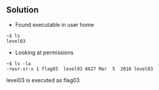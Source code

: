 ## Solution

* Found executable in user home
```console
~$ ls
level03
```

* Looking at permissions
```console
~$ ls -la
-rwsr-sr-x 1 flag03  level03 8627 Mar  5  2016 level03
```
level03 is executed as flag03


